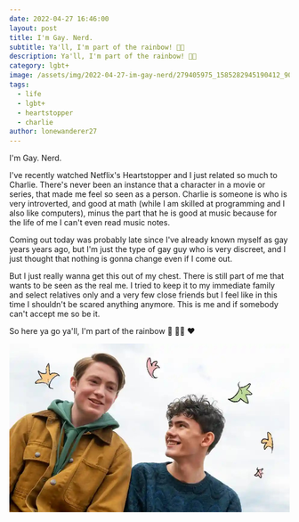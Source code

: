 ```yaml
---
date: 2022-04-27 16:46:00
layout: post
title: I'm Gay. Nerd.
subtitle: Ya'll, I'm part of the rainbow! 🏳️‍🌈
description: Ya'll, I'm part of the rainbow! 🏳️‍🌈
category: lgbt+
image: /assets/img/2022-04-27-im-gay-nerd/279405975_1585282945190412_906502809197478862_n.jpg
tags:
  - life
  - lgbt+
  - heartstopper
  - charlie
author: lonewanderer27
---
```


I'm Gay. Nerd.

I've recently watched Netflix's Heartstopper and I just related so much to Charlie. There's never been an instance that a character in a movie or series, that made me feel so seen as a person.
Charlie is someone is who is very introverted, and good at math (while I am skilled at programming and I also like computers), minus the part that he is good at music because for the life of me I can't even read music notes.

Coming out today was probably late since I've already known myself as gay years years ago, but I'm just the type of gay guy who is very discreet, and I just thought that nothing is gonna change even if I come out.

But I just really wanna get this out of my chest. There is still part of me that wants to be seen as the real me. I tried to keep it to my immediate family and select relatives only and a very few close friends but I feel like in this time I shouldn't be scared anything anymore. This is me and if somebody can't accept me so be it.

So here ya go ya'll, I'm part of the rainbow 🙂 🏳️‍🌈 ❤️

![](../assets/img/2022-04-27-im-gay-nerd/279397337_1585283891856984_6085453319711835818_n.jpg)